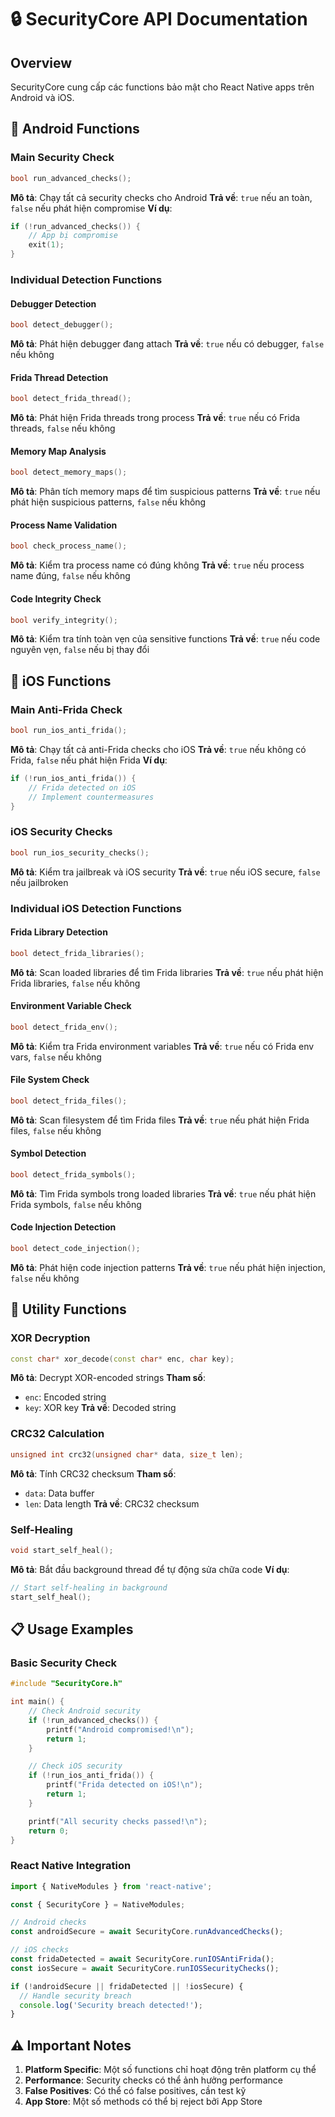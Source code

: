 # 🔒 SecurityCore API Documentation

## Overview

SecurityCore cung cấp các functions bảo mật cho React Native apps trên Android và iOS.

## 📱 Android Functions

### Main Security Check

```cpp
bool run_advanced_checks();
```

**Mô tả**: Chạy tất cả security checks cho Android
**Trả về**: `true` nếu an toàn, `false` nếu phát hiện compromise
**Ví dụ**:

```cpp
if (!run_advanced_checks()) {
    // App bị compromise
    exit(1);
}
```

### Individual Detection Functions

#### Debugger Detection

```cpp
bool detect_debugger();
```

**Mô tả**: Phát hiện debugger đang attach
**Trả về**: `true` nếu có debugger, `false` nếu không

#### Frida Thread Detection

```cpp
bool detect_frida_thread();
```

**Mô tả**: Phát hiện Frida threads trong process
**Trả về**: `true` nếu có Frida threads, `false` nếu không

#### Memory Map Analysis

```cpp
bool detect_memory_maps();
```

**Mô tả**: Phân tích memory maps để tìm suspicious patterns
**Trả về**: `true` nếu phát hiện suspicious patterns, `false` nếu không

#### Process Name Validation

```cpp
bool check_process_name();
```

**Mô tả**: Kiểm tra process name có đúng không
**Trả về**: `true` nếu process name đúng, `false` nếu không

#### Code Integrity Check

```cpp
bool verify_integrity();
```

**Mô tả**: Kiểm tra tính toàn vẹn của sensitive functions
**Trả về**: `true` nếu code nguyên vẹn, `false` nếu bị thay đổi

## 🍎 iOS Functions

### Main Anti-Frida Check

```cpp
bool run_ios_anti_frida();
```

**Mô tả**: Chạy tất cả anti-Frida checks cho iOS
**Trả về**: `true` nếu không có Frida, `false` nếu phát hiện Frida
**Ví dụ**:

```cpp
if (!run_ios_anti_frida()) {
    // Frida detected on iOS
    // Implement countermeasures
}
```

### iOS Security Checks

```cpp
bool run_ios_security_checks();
```

**Mô tả**: Kiểm tra jailbreak và iOS security
**Trả về**: `true` nếu iOS secure, `false` nếu jailbroken

### Individual iOS Detection Functions

#### Frida Library Detection

```cpp
bool detect_frida_libraries();
```

**Mô tả**: Scan loaded libraries để tìm Frida libraries
**Trả về**: `true` nếu phát hiện Frida libraries, `false` nếu không

#### Environment Variable Check

```cpp
bool detect_frida_env();
```

**Mô tả**: Kiểm tra Frida environment variables
**Trả về**: `true` nếu có Frida env vars, `false` nếu không

#### File System Check

```cpp
bool detect_frida_files();
```

**Mô tả**: Scan filesystem để tìm Frida files
**Trả về**: `true` nếu phát hiện Frida files, `false` nếu không

#### Symbol Detection

```cpp
bool detect_frida_symbols();
```

**Mô tả**: Tìm Frida symbols trong loaded libraries
**Trả về**: `true` nếu phát hiện Frida symbols, `false` nếu không

#### Code Injection Detection

```cpp
bool detect_code_injection();
```

**Mô tả**: Phát hiện code injection patterns
**Trả về**: `true` nếu phát hiện injection, `false` nếu không

## 🔧 Utility Functions

### XOR Decryption

```cpp
const char* xor_decode(const char* enc, char key);
```

**Mô tả**: Decrypt XOR-encoded strings
**Tham số**:

- `enc`: Encoded string
- `key`: XOR key
  **Trả về**: Decoded string

### CRC32 Calculation

```cpp
unsigned int crc32(unsigned char* data, size_t len);
```

**Mô tả**: Tính CRC32 checksum
**Tham số**:

- `data`: Data buffer
- `len`: Data length
  **Trả về**: CRC32 checksum

### Self-Healing

```cpp
void start_self_heal();
```

**Mô tả**: Bắt đầu background thread để tự động sửa chữa code
**Ví dụ**:

```cpp
// Start self-healing in background
start_self_heal();
```

## 📋 Usage Examples

### Basic Security Check

```cpp
#include "SecurityCore.h"

int main() {
    // Check Android security
    if (!run_advanced_checks()) {
        printf("Android compromised!\n");
        return 1;
    }

    // Check iOS security
    if (!run_ios_anti_frida()) {
        printf("Frida detected on iOS!\n");
        return 1;
    }

    printf("All security checks passed!\n");
    return 0;
}
```

### React Native Integration

```typescript
import { NativeModules } from 'react-native';

const { SecurityCore } = NativeModules;

// Android checks
const androidSecure = await SecurityCore.runAdvancedChecks();

// iOS checks
const fridaDetected = await SecurityCore.runIOSAntiFrida();
const iosSecure = await SecurityCore.runIOSSecurityChecks();

if (!androidSecure || fridaDetected || !iosSecure) {
  // Handle security breach
  console.log('Security breach detected!');
}
```

## ⚠️ Important Notes

1. **Platform Specific**: Một số functions chỉ hoạt động trên platform cụ thể
2. **Performance**: Security checks có thể ảnh hưởng performance
3. **False Positives**: Có thể có false positives, cần test kỹ
4. **App Store**: Một số methods có thể bị reject bởi App Store
